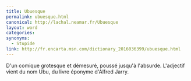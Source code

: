 ```yaml
---
title: Ubuesque
permalink: ubuesque.html
canonical: http://lachal.neamar.fr/Ubuesque
layout: word
categories:
synonyms:
  - Stupide
link: http://fr.encarta.msn.com/dictionary_2016036399/ubuesque.html
---
```


D'un comique grotesque et démesuré, poussé jusqu'à l'absurde. L'adjectif vient du nom Ubu, du livre éponyme d'Alfred Jarry.

